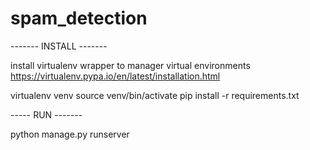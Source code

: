 # spam_detection

------- INSTALL -------

install virtualenv wrapper to manager virtual environments
https://virtualenv.pypa.io/en/latest/installation.html


virtualenv venv
source venv/bin/activate
pip install -r requirements.txt

----- RUN -------

python manage.py runserver

